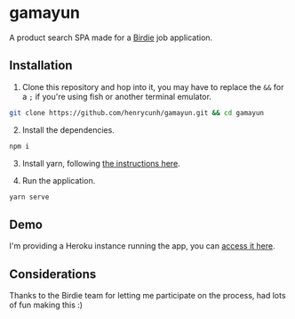# gamayun
A product search SPA made for a [Birdie](birdie.ai) job application.

## Installation
1. Clone this repository and hop into it, you may have to replace the `&&` for a `;` if you're using fish or another terminal emulator.
```bash
git clone https://github.com/henrycunh/gamayun.git && cd gamayun
```
2. Install the dependencies.
```bash
npm i
```

3. Install yarn, following [the instructions here](https://yarnpkg.com/lang/en/docs/install/#windows-stable).

4. Run the application.
```bash
yarn serve
```

## Demo
I'm providing a Heroku instance running the app, you can [access it here](http://7af1346c.ngrok.io/). 

## Considerations
Thanks to the Birdie team for letting me participate on the process, had lots of fun making this :)